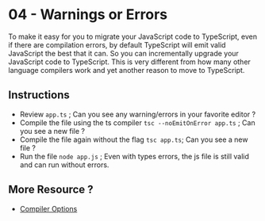 04 - Warnings or Errors
===

To make it easy for you to migrate your JavaScript code to TypeScript, even if there are compilation errors, by default TypeScript will emit valid JavaScript the best that it can. 
So you can incrementally upgrade your JavaScript code to TypeScript. This is very different from how many other language compilers work and yet another reason to move to TypeScript.

Instructions
---
- Review `app.ts` ; Can you see any warning/errors in your favorite editor ?
- Compile the file using the ts compiler `tsc --noEmitOnError app.ts` ; Can you see a new file ?
- Compile the file again without the flag `tsc app.ts`; Can you see a new file ?
- Run the file `node app.js` ; Even with types errors, the js file is still valid and can run without errors.

More Resource ?
---
- [Compiler Options](https://www.typescriptlang.org/docs/handbook/compiler-options.html)